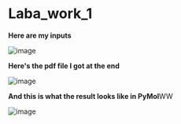 # Laba_work_1
**Here are my inputs**

![image](https://github.com/Macarchic/Laba_work_1/assets/151094507/46226a2c-2d4c-4c2c-8b30-e3c7ead44c68)


**Here's the pdf file I got at the end**

![image](https://github.com/Macarchic/Laba_work_1/assets/151094507/fb4e782e-f3ab-4e85-bd80-4e297fc4d61c)


**And this is what the result looks like in PyMol**WW

![image](https://github.com/Macarchic/Laba_work_1/assets/151094507/f2b09b47-7fa3-4e4d-bdd4-b23e26f195b4)
